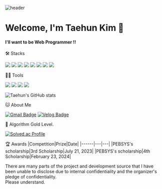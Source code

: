 ![header](https://capsule-render.vercel.app/api?type=Waving&height=200&text=Hi,_Taehun&fontColor=d5e6f5&color=timeGradient&animation=fadeIn)

# Welcome, I'm Taehun Kim 👋

#### I'll want to be Web Programmer !!

🛠️ Stacks

<img src="https://img.shields.io/badge/Java-007396?style=flat-square&logo=java&logoColor=white"/> <img src="https://img.shields.io/badge/JavaScript-F7DF1E?style=flat-square&logo=JavaScript&logoColor=white"/> <img src="https://img.shields.io/badge/C-A8B9CC?style=flat-square&logo=C&logoColor=white"/> <img src="https://img.shields.io/badge/C++-00599C?style=flat-square&logo=Cpp&logoColor=white"/> <img src="https://img.shields.io/badge/React-4F008D?style=flat-square&logo=react&logoColor=white"/> <img src="https://img.shields.io/badge/MySQL-4479A1?style=flat-square&logo=MySQL&logoColor=white"/>
 <img src="https://img.shields.io/badge/Java_Spring-20C997?style=flat-square&logo=spring&logoColor=white"/>
 <img src="https://img.shields.io/badge/Express-4479A1?style=flat-square&logo=node.js&logoColor=white"/>

💪🏼 Tools 

 <img src="https://img.shields.io/badge/Visual Studio Code-007ACC?style=flat-square&logo=Visual Studio Code&logoColor=white"/> <img src="https://img.shields.io/badge/GitHub-181717?style=flat-square&logo=GitHub&logoColor=white"/> <img src="https://img.shields.io/badge/Eclipse IDE-2C2255?style=flat-square&logo=Eclipse IDE&logoColor=white"/>
<img src="https://img.shields.io/badge/IntelliJ IDEA-000000?style=flat-square&logo=IntelliJ IDEA&logoColor=white"/> 

![Taehun's GitHub stats](https://github-readme-stats.vercel.app/api?username=taehun2123&show_icons=true&theme=radical)


🐱 About Me

[![Gmail Badge](https://img.shields.io/badge/School_Mail-d14836?style=flat-square&logo=Gmail&logoColor=white&link=mailto:pyoneng_@office.uc,ac.kr)](pyoneng_@office.uc,ac.kr)
  [![Velog Badge](https://img.shields.io/badge/Custom_Blog-20C997?style=flat-square&logo=Velog&logoColor=white&link=https://taehun2123.github.io/blog/)](https://taehun2123.github.io/blog/)


🏅 Algorithm Gold Level. 

[![Solved.ac Profile](http://mazassumnida.wtf/api/v2/generate_badge?boj=asdfx100)](https://solved.ac/asdfx100/)  


🏆 Awards
|Competition|Prize|Date|
|------|---|---|
|PEBSYS's scholarship|3rd Scholarship|July 21, 2023|
|PEBSYS's scholarship|4th Scholarship|February 23, 2024|


There are many parts of the project and development source that I have been unable to disclose due to internal confidentiality and the organizer's pledge of confidentiality.  
Please understand.
